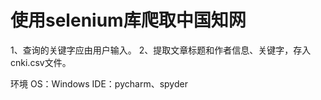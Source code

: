 # 使用selenium库爬取中国知网
1、查询的关键字应由用户输入。
2、提取文章标题和作者信息、关键字，存入cnki.csv文件。
<p>
环境
OS：Windows
IDE：pycharm、spyder
